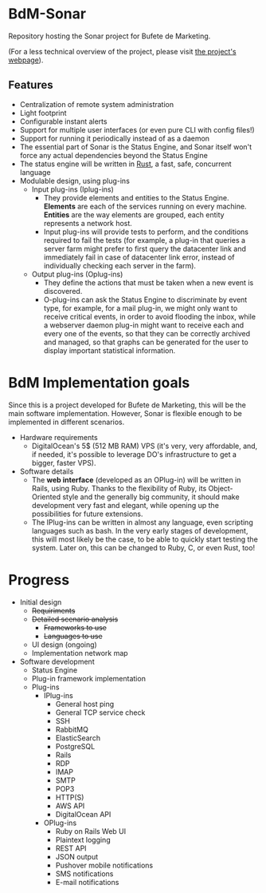 BdM-Sonar
=========
Repository hosting the Sonar project for Bufete de Marketing.

(For a less technical overview of the project, please visit [the project's webpage](https://leoncastillejos.github.io/BdM-Sonar)).

## Features
- Centralization of remote system administration
- Light footprint
- Configurable instant alerts
- Support for multiple user interfaces (or even pure CLI with config files!)
- Support for running it periodically instead of as a daemon
- The essential part of Sonar is the Status Engine, and Sonar itself won't force any actual dependencies beyond the Status Engine
- The status engine will be written in [Rust](https://cburgdorf.wordpress.com/2014/07/17/rust-will-be-the-language-of-the-future/), a fast, safe, concurrent language
- Modulable design, using plug-ins
  - Input plug-ins (Iplug-ins)
    - They provide elements and entities to the Status Engine. **Elements** are each of the services running on every machine. **Entities** are the way elements are grouped, each entity represents a network host.
    - Input plug-ins will provide tests to perform, and the conditions required to fail the tests (for example, a plug-in that queries a server farm might prefer to first query the datacenter link and immediately fail in case of datacenter link error, instead of individually checking each server in the farm).
  - Output plug-ins (Oplug-ins)
    - They define the actions that must be taken when a new event is discovered.
    - O-plug-ins can ask the Status Engine to discriminate by event type, for example, for a mail plug-in, we might only want to receive critical events, in order to avoid flooding the inbox, while a webserver daemon plug-in might want to receive each and every one of the events, so that they can be correctly archived and managed, so that graphs can be generated for the user to display important statistical information.

# BdM Implementation goals
Since this is a project developed for Bufete de Marketing, this will be the main software implementation. However, Sonar is flexible enough to be implemented  in different scenarios.
- Hardware requirements
  - DigitalOcean's 5$ (512 MB RAM) VPS (it's very, very affordable, and, if needed, it's possible to leverage DO's infrastructure to get a bigger, faster VPS).
- Software details
  - The **web interface** (developed as an OPlug-in) will be written in Rails, using Ruby. Thanks to the flexibility of Ruby, its Object-Oriented style and the generally big community, it should make development very fast and elegant, while opening up the possibilities for future extensions.
  - The IPlug-ins can be written in almost any language, even scripting languages such as bash. In the very early stages of development, this will most likely be the case, to be able to quickly start testing the system. Later on, this can be changed to Ruby, C, or even Rust, too!

# Progress
- Initial design
  - ~~Requiriments~~
  - ~~Detailed scenario analysis~~
    - ~~Frameworks to use~~
    - ~~Languages to use~~
  - UI design (ongoing)
  - Implementation network map
- Software development
  - Status Engine
  - Plug-in framework implementation
  - Plug-ins
    - IPlug-ins
      - General host ping
      - General TCP service check
      - SSH
      - RabbitMQ
      - ElasticSearch
      - PostgreSQL
      - Rails
      - RDP
      - IMAP
      - SMTP
      - POP3
      - HTTP(S)
      - AWS API
      - DigitalOcean API
    - OPlug-ins
      - Ruby on Rails Web UI
      - Plaintext logging
      - REST API
      - JSON output
      - Pushover mobile notifications
      - SMS notifications
      - E-mail notifications